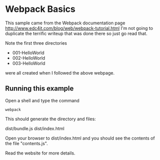 # Webpack Basics
This sample came from the Webpack documentation page http://www.edc4it.com/blog/web/webpack-tutorial.html
I'm not going to duplicate the terrific writeup that was done there so
just go read that.

Note the first three directories 
- 001-HelloWorld
- 002-HelloWorld
- 003-HelloWorld

were all created when I followed the above webpage.

## Running this example
Open a shell and type the command

    webpack
    
This should generate the directory and files:

dist/bundle.js
dist/index.html

Open your browser to dist/index.html and you should see the contents
of the file "contents.js".

Read the website for more details.